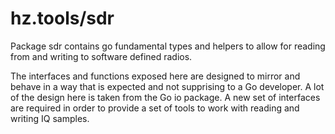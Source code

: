 # hz.tools/sdr

Package sdr contains go fundamental types and helpers to allow for
reading from and writing to software defined radios.

The interfaces and functions exposed here are designed to mirror and behave
in a way that is expected and not supprising to a Go developer. A lot of the
design here is taken from the Go io package. A new set of interfaces are
required in order to provide a set of tools to work with reading and writing
IQ samples.
